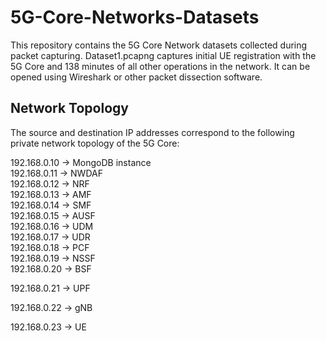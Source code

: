# 5G-Core-Networks-Datasets

This repository contains the 5G Core Network datasets collected during packet capturing. Dataset1.pcapng captures initial UE registration with the 5G Core and 138 minutes of all other operations in the network. It can be opened using Wireshark or other packet dissection software.

## Network Topology

The source and destination IP addresses correspond to the following private network topology of the 5G Core:

192.168.0.10 -> MongoDB instance <br/>
192.168.0.11 -> NWDAF <br/>
192.168.0.12 -> NRF <br/>
192.168.0.13 -> AMF <br/>
192.168.0.14 -> SMF <br/>
192.168.0.15 -> AUSF <br/>
192.168.0.16 -> UDM <br/>
192.168.0.17 -> UDR <br/>
192.168.0.18 -> PCF <br/>
192.168.0.19 -> NSSF <br/>
192.168.0.20 -> BSF <br/>

192.168.0.21 -> UPF <br/>

192.168.0.22 -> gNB <br/>

192.168.0.23 -> UE  <br/>
